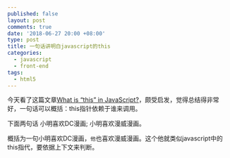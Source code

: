 ```yaml
---
published: false
layout: post
comments: true
date: '2018-06-27 20:00 +08:00'
type: post
title: 一句话讲明白javascript的this
categories:
  - javascript
  - front-end
tags:
  - html5
---
```

今天看了这篇文章[What is “this” in JavaScript?](https://blog.bitsrc.io/what-is-this-in-javascript-3b03480514a7)，颇受启发，觉得总结得非常好，一句话可以概括：this指针依赖于谁来调用。

下面两句话
小明喜欢DC漫画;
小明喜欢漫威漫画。

概括为一句小明喜欢DC漫画，`他`也喜欢漫威漫画。这个他就类似javascript中的this指代，要依据上下文来判断。


